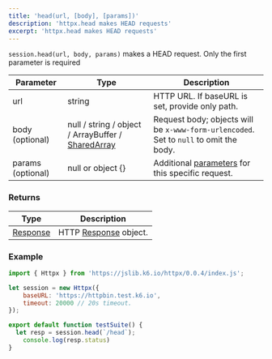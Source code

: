 ```yaml
---
title: 'head(url, [body], [params])'
description: 'httpx.head makes HEAD requests'
excerpt: 'httpx.head makes HEAD requests'
---
```


`session.head(url, body, params)` makes a HEAD request. Only the first parameter is required


| Parameter      | Type   | Description                                                                          |
| -------------- | ------ | ------------------------------------------------------------------------------------ |
| url  | string    | HTTP URL. If baseURL is set, provide only path. |
| body (optional) | null / string / object / ArrayBuffer / [SharedArray](/javascript-api/v0-32/k6-data/sharedarray) | Request body; objects will be `x-www-form-urlencoded`. Set to `null` to omit the body. |
| params (optional) | null or object {} | Additional [parameters](/javascript-api/v0-32/k6-http/params) for this specific request. |

### Returns

| Type                                         | Description           |
| -------------------------------------------- | --------------------- |
| [Response](/javascript-api/v0-32/k6-http/response) | HTTP [Response](/javascript-api/v0-32/k6-http/response) object. |


### Example

<CodeGroup labels={[]}>

```javascript
import { Httpx } from 'https://jslib.k6.io/httpx/0.0.4/index.js';

let session = new Httpx({
    baseURL: 'https://httpbin.test.k6.io', 
    timeout: 20000 // 20s timeout.
});

export default function testSuite() {
  let resp = session.head(`/head`);
	console.log(resp.status)
}

```

</CodeGroup>
